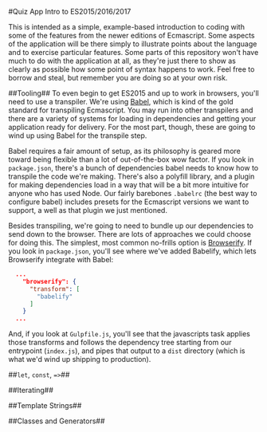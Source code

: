 #Quiz App Intro to ES2015/2016/2017

This is intended as a simple, example-based introduction to coding with some of the features from the newer editions of Ecmascript. Some aspects of the application will be there simply to illustrate points about the language and to exercise particular features. Some parts of this repository won't have much to do with the application at all, as they're just there to show as clearly as possible how some point of syntax happens to work. Feel free to borrow and steal, but remember you are doing so at your own risk.

##Tooling##
To even begin to get ES2015 and up to work in browsers, you'll need to use a transpiler. We're using [Babel](https://babeljs.io/), which is kind of the gold standard for transpiling Ecmascript. You may run into other transpilers and there are a variety of systems for loading in dependencies and getting your application ready for delivery. For the most part, though, these are going to wind up using Babel for the transpile step.

Babel requires a fair amount of setup, as its philosophy is geared more toward being flexible than a lot of out-of-the-box wow factor. If you look in `package.json`, there's a bunch of dependencies babel needs to know how to transpile the code we're making. There's also a polyfill library, and a plugin for making dependencies load in a way that will be a bit more intuitive for anyone who has used Node. Our fairly barebones `.babelrc` (the best way to configure babel) includes presets for the Ecmascript versions we want to support, a well as that plugin we just mentioned.

Besides transpiling, we're going to need to bundle up our dependencies to send down to the browser. There are lots of approaches we could choose for doing this. The simplest, most common no-frills option is [Browserify](http://browserify.org/). If you look in `package.json`, you'll see where we've added Babelify, which lets Browserify integrate with Babel:

```json
  ...
    "browserify": {
      "transform": [
        "babelify"
      ]
    }
  ...
```
And, if you look at `Gulpfile.js`, you'll see that the javascripts task applies those transforms and follows the dependency tree starting from our entrypoint (`index.js`), and pipes that output to a `dist` directory (which is what we'd wind up shipping to production).

##`let`, `const`, `=>`##

##Iterating##

##Template Strings##

##Classes and Generators##

